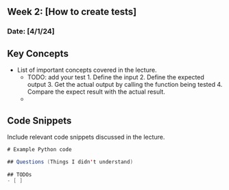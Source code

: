 ## Week 2: [How to create tests]

### Date: [4/1/24]

## Key Concepts

- List of important concepts covered in the lecture.
  - TODO: add your test
         1. Define the input
         2. Define the expected output
         3. Get the actual output by calling the function being tested
         4. Compare the expect result with the actual result.
  -

## Code Snippets

Include relevant code snippets discussed in the lecture.


```java
# Example Python code

## Questions (Things I didn't understand)
     
## TODOs
- [ ] 
